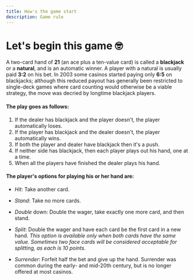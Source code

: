 ```yaml
---
title: How's the game start
description: Game rule
---
```


# Let's begin this game 🤓

A two-card hand of **21** (an ace plus a ten-value card) is called a **blackjack** or a **natural**, and is an automatic winner. A player with a natural is usually paid **3:2** on his bet. In 2003 some casinos started paying only **6:5** on blackjacks; although this reduced payout has generally been restricted to single-deck games where card counting would otherwise be a viable strategy, the move was decried by longtime blackjack players.

#### The play goes as follows:

1. If the dealer has blackjack and the player doesn't, the player automatically loses.
2. If the player has blackjack and the dealer doesn't, the player automatically wins.
3. If both the player and dealer have blackjack then it's a push.
4. If neither side has blackjack, then each player plays out his hand, one at a time.
5. When all the players have finished the dealer plays his hand.

#### The player's options for playing his or her hand are:

- _Hit_: Take another card.
- _Stand_: Take no more cards.
- _Double_ down: Double the wager, take exactly one more card, and then stand.
- _Split_: Double the wager and have each card be the first card in a new hand.
  _This option is available only when both cards have the same value. Sometimes two face cards will be considered acceptable for splitting, as each is 10 points._

- _Surrender_: Forfeit half the bet and give up the hand. Surrender was common during the early- and mid-20th century, but is no longer offered at most casinos.
